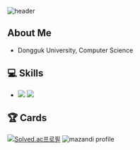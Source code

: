 <!--
thx to [- <img src="https://img.shields.io/badge/Pytorch-FF3232?style=flat&logo=Pytorch&logoColor=white"> <img src="https://img.shields.io/badge/Numpy-1E8449?style=flat&logo=Numpy&logoColor=white">](https://github.com/jinhan814/jinhan814/tree/main)


![header](https://capsule-render.vercel.app/api?type=waving&color=timeGradient&height=240&section=header&text=Hi,%20I'm%20sungjoonyoung%20&fontSize=36&animation=fadeIn&fontAlignY=36)


- Algorithm Learner
- MachineLearning-DeepLearning Learner

## 📃 BOJ / Solved.ac

- BOJ: [sungso376](https://www.acmicpc.net/user/sungso376)
- Solved.ac: [sungso376](https://solved.ac/profile/sungso376)

## 📁 Study Note

### Algorithm Note

- [BOJ](https://github.com/sungjoonyoung/BOJ) : BOJ solution code
- [Codeforces](https://github.com/sungjoonyoung/Codeforces) : Codeforces solution code

### Machine Learning Note

- [MachineLearning-DeepLearning](https://github.com/sungjoonyoung/self_MachineLearning-DeepLearning) : Self-learning in Machine Learning and Deep Learning

-->
![header](https://capsule-render.vercel.app/api?type=blur&color=ACBCFF&fontColor=F2F4F6&height=200&section=header&text=Welcome+to+resting507's+Github!👋&fontSize=40)

## About Me
- Dongguk University, Computer Science

## 💻 Skills

- <img src="https://img.shields.io/badge/C-172B4D?style=flat&logo=C&logoColor=white"/> <img src="https://img.shields.io/badge/C++-1E88E5?style=flat&logo=C%2B%2B&logoColor=white"/> 
<!--
- <img src="https://img.shields.io/badge/Pytorch-FF3232?style=flat&logo=Pytorch&logoColor=white"> <img src="https://img.shields.io/badge/Numpy-1E8449?style=flat&logo=Numpy&logoColor=white">
- <img src="https://img.shields.io/badge/Git-F05032?style=flat&logo=Git&logoColor=white"/>
-->

## 🏆 Cards

[![Solved.ac프로필](http://mazassumnida.wtf/api/v2/generate_badge?boj=simbkj1019)](https://solved.ac/simbkj1019)
![mazandi profile](http://mazandi.herokuapp.com/api?handle=simbkj1019&theme=dark)
<!--
[![sungjoonyoung's GitHub stats](https://github-readme-stats.vercel.app/api?username=sungjoonyoung)](https://github.com/sungjoonyoung)
-->
<!--
**sungjoonyoung/sungjoonyoung** is a ✨ _special_ ✨ repository because its `README.md` (this file) appears on your GitHub profile.

Here are some ideas to get you started:

- 🔭 I’m currently working on ...
- 🌱 I’m currently learning ...
- 👯 I’m looking to collaborate on ...
- 🤔 I’m looking for help with ...
- 💬 Ask me about ...
- 📫 How to reach me: ...
- 😄 Pronouns: ...
- ⚡ Fun fact: ...
-->
<!--

-->
<!--
**resting507/resting507** is a ✨ _special_ ✨ repository because its `README.md` (this file) appears on your GitHub profile.

Here are some ideas to get you started:

- 🔭 I’m currently working on ...
- 🌱 I’m currently learning ...
- 👯 I’m looking to collaborate on ...
- 🤔 I’m looking for help with ...
- 💬 Ask me about ...
- 📫 How to reach me: ...
- 😄 Pronouns: ...
- ⚡ Fun fact: ...
-->
